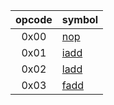 | opcode | symbol |
| :----: | ------ |
| 0x00   | [nop](./nop-0x00.md)     |
| 0x01   | [iadd](./iadd-0x01.md)   |
| 0x02   | [ladd](./ladd-0x02.md)   |
| 0x03   | [fadd](./fadd-0x03.md)   |